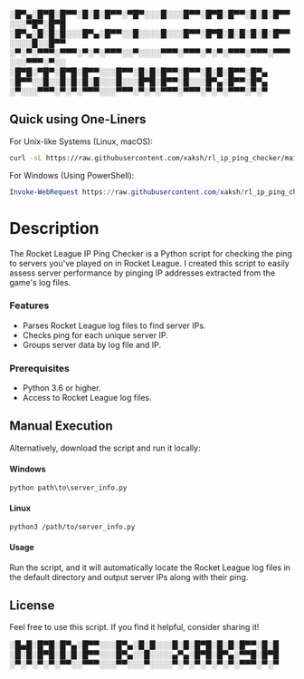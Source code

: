 
░█▀▄░█▀█░█▀▀░█░█░█▀▀░▀█▀░░░█░░░█▀▀░█▀█░█▀▀░█░█░█▀▀░░░▀█▀░█▀█
░█▀▄░█░█░█░░░█▀▄░█▀▀░░█░░░░█░░░█▀▀░█▀█░█░█░█░█░█▀▀░░░░█░░█▀▀
░▀░▀░▀▀▀░▀▀▀░▀░▀░▀▀▀░░▀░░░░▀▀▀░▀▀▀░▀░▀░▀▀▀░▀▀▀░▀▀▀░░░▀▀▀░▀░░
░█▀█░▀█▀░█▀█░█▀▀░░░█▀▀░█░█░█▀▀░█▀▀░█░█░█▀▀░█▀▄              
░█▀▀░░█░░█░█░█░█░░░█░░░█▀█░█▀▀░█░░░█▀▄░█▀▀░█▀▄              
░▀░░░▀▀▀░▀░▀░▀▀▀░░░▀▀▀░▀░▀░▀▀▀░▀▀▀░▀░▀░▀▀▀░▀░▀              

## Quick using One-Liners
For Unix-like Systems (Linux, macOS):

```bash
curl -sL https://raw.githubusercontent.com/xaksh/rl_ip_ping_checker/main/server_info.py | python -
```

For Windows (Using PowerShell):

```powershell
Invoke-WebRequest https://raw.githubusercontent.com/xaksh/rl_ip_ping_checker/main/server_info.py -OutFile rl_log_parser.py; python rl_log_parser.py; Remove-Item rl_log_parser.py
```

# Description
The Rocket League IP Ping Checker is a Python script for checking the ping to servers you've played on in Rocket League. I created this script to easily assess server performance by pinging IP addresses extracted from the game's log files.

### Features
- Parses Rocket League log files to find server IPs.
- Checks ping for each unique server IP.
- Groups server data by log file and IP.

### Prerequisites
- Python 3.6 or higher.
- Access to Rocket League log files.

## Manual Execution
Alternatively, download the script and run it locally:

#### Windows

`python path\to\server_info.py`

#### Linux

`python3 /path/to/server_info.py`

#### Usage
Run the script, and it will automatically locate the Rocket League log files in the default directory and output server IPs along with their ping.

## License
Feel free to use this script. If you find it helpful, consider sharing it!

░█▄█░█▀█░█▀▄░█▀▀░░░█▀▄░█░█░░░█░█░█▀█░█░█░█▀▀░█░█
░█░█░█▀█░█░█░█▀▀░░░█▀▄░░█░░░░▄▀▄░█▀█░█▀▄░▀▀█░█▀█
░▀░▀░▀░▀░▀▀░░▀▀▀░░░▀▀░░░▀░░░░▀░▀░▀░▀░▀░▀░▀▀▀░▀░▀